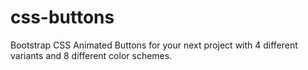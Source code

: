 # css-buttons
Bootstrap CSS Animated Buttons for your next project with 4 different variants and 8 different color schemes.
